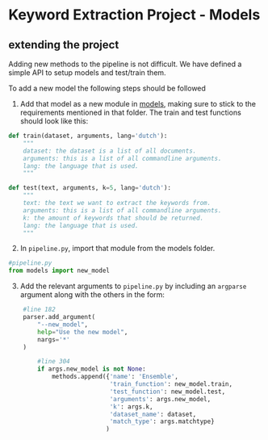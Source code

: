 # Keyword Extraction Project - Models

## extending the project
Adding new methods to the pipeline is not difficult.
We have defined a simple API to setup models and test/train them.

To add a new model the following steps should be followed



1. Add that model as a new module in [models](models), making sure to stick
to the requirements mentioned in that folder. The train and test functions should look like this:

```python
def train(dataset, arguments, lang='dutch'):
	"""
	dataset: the dataset is a list of all documents.
	arguments: this is a list of all commandline arguments.
	lang: the language that is used.
	"""

```
```python
def test(text, arguments, k=5, lang='dutch'):
	"""
	text: the text we want to extract the keywords from.
	arguments: this is a list of all commandline arguments.
	k: the amount of keywords that should be returned.
	lang: the language that is used.
	"""
```

2. In `pipeline.py`, import that module from the models folder.

```python
#pipeline.py
from models import new_model
```

3. Add the relevant arguments to `pipeline.py` by including an `argparse` argument
along with the others in the form:
```python
	#line 182
    parser.add_argument(
        "--new_model",
        help="Use the new model",
        nargs='*'
    )
```
```python
		#line 304
        if args.new_model is not None:
            methods.append({'name': 'Ensemble',
                            'train_function': new_model.train,
                            'test_function': new_model.test,
                            'arguments': args.new_model,
                            'k': args.k,
                            'dataset_name': dataset,
                            'match_type': args.matchtype}
                           )

```


